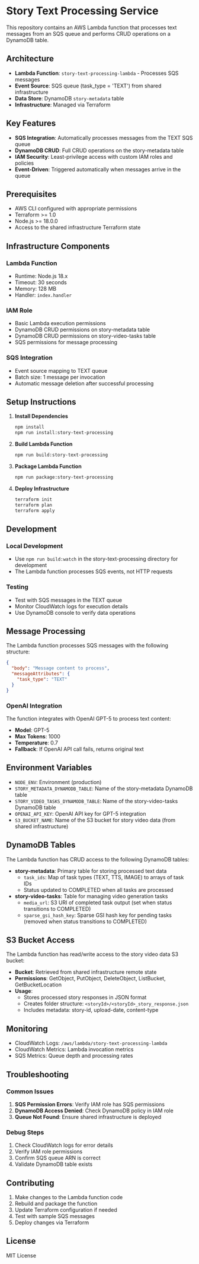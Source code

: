 # Story Text Processing Service

This repository contains an AWS Lambda function that processes text messages from an SQS queue and performs CRUD operations on a DynamoDB table.

## Architecture

- **Lambda Function**: `story-text-processing-lambda` - Processes SQS messages
- **Event Source**: SQS queue (task_type = 'TEXT') from shared infrastructure
- **Data Store**: DynamoDB `story-metadata` table
- **Infrastructure**: Managed via Terraform

## Key Features

- **SQS Integration**: Automatically processes messages from the TEXT SQS queue
- **DynamoDB CRUD**: Full CRUD operations on the story-metadata table
- **IAM Security**: Least-privilege access with custom IAM roles and policies
- **Event-Driven**: Triggered automatically when messages arrive in the queue

## Prerequisites

- AWS CLI configured with appropriate permissions
- Terraform >= 1.0
- Node.js >= 18.0.0
- Access to the shared infrastructure Terraform state

## Infrastructure Components

### Lambda Function
- Runtime: Node.js 18.x
- Timeout: 30 seconds
- Memory: 128 MB
- Handler: `index.handler`

### IAM Role
- Basic Lambda execution permissions
- DynamoDB CRUD permissions on story-metadata table
- DynamoDB CRUD permissions on story-video-tasks table
- SQS permissions for message processing

### SQS Integration
- Event source mapping to TEXT queue
- Batch size: 1 message per invocation
- Automatic message deletion after successful processing

## Setup Instructions

1. **Install Dependencies**
   ```bash
   npm install
   npm run install:story-text-processing
   ```

2. **Build Lambda Function**
   ```bash
   npm run build:story-text-processing
   ```

3. **Package Lambda Function**
   ```bash
   npm run package:story-text-processing
   ```

4. **Deploy Infrastructure**
   ```bash
   terraform init
   terraform plan
   terraform apply
   ```

## Development

### Local Development
- Use `npm run build:watch` in the story-text-processing directory for development
- The Lambda function processes SQS events, not HTTP requests

### Testing
- Test with SQS messages in the TEXT queue
- Monitor CloudWatch logs for execution details
- Use DynamoDB console to verify data operations

## Message Processing

The Lambda function processes SQS messages with the following structure:
```json
{
  "body": "Message content to process",
  "messageAttributes": {
    "task_type": "TEXT"
  }
}
```

### OpenAI Integration

The function integrates with OpenAI GPT-5 to process text content:
- **Model**: GPT-5
- **Max Tokens**: 1000
- **Temperature**: 0.7
- **Fallback**: If OpenAI API call fails, returns original text

## Environment Variables

- `NODE_ENV`: Environment (production)
- `STORY_METADATA_DYNAMODB_TABLE`: Name of the story-metadata DynamoDB table
- `STORY_VIDEO_TASKS_DYNAMODB_TABLE`: Name of the story-video-tasks DynamoDB table
- `OPENAI_API_KEY`: OpenAI API key for GPT-5 integration
- `S3_BUCKET_NAME`: Name of the S3 bucket for story video data (from shared infrastructure)


## DynamoDB Tables

The Lambda function has CRUD access to the following DynamoDB tables:
- **story-metadata**: Primary table for storing processed text data
  - `task_ids`: Map of task types (TEXT, TTS, IMAGE) to arrays of task IDs
  - Status updated to COMPLETED when all tasks are processed
- **story-video-tasks**: Table for managing video generation tasks
  - `media_url`: S3 URI of completed task output (set when status transitions to COMPLETED)
  - `sparse_gsi_hash_key`: Sparse GSI hash key for pending tasks (removed when status transitions to COMPLETED)

## S3 Bucket Access

The Lambda function has read/write access to the story video data S3 bucket:
- **Bucket**: Retrieved from shared infrastructure remote state
- **Permissions**: GetObject, PutObject, DeleteObject, ListBucket, GetBucketLocation
- **Usage**: 
  - Stores processed story responses in JSON format
  - Creates folder structure: `<storyId>/<storyId>_story_response.json`
  - Includes metadata: story-id, upload-date, content-type

## Monitoring

- CloudWatch Logs: `/aws/lambda/story-text-processing-lambda`
- CloudWatch Metrics: Lambda invocation metrics
- SQS Metrics: Queue depth and processing rates

## Troubleshooting

### Common Issues
1. **SQS Permission Errors**: Verify IAM role has SQS permissions
2. **DynamoDB Access Denied**: Check DynamoDB policy in IAM role
3. **Queue Not Found**: Ensure shared infrastructure is deployed

### Debug Steps
1. Check CloudWatch logs for error details
2. Verify IAM role permissions
3. Confirm SQS queue ARN is correct
4. Validate DynamoDB table exists

## Contributing

1. Make changes to the Lambda function code
2. Rebuild and package the function
3. Update Terraform configuration if needed
4. Test with sample SQS messages
5. Deploy changes via Terraform

## License

MIT License
